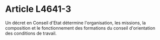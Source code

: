 # Article L4641-3

Un décret en Conseil d'Etat détermine l'organisation, les missions, la composition et le fonctionnement des formations du conseil d'orientation des conditions de travail.